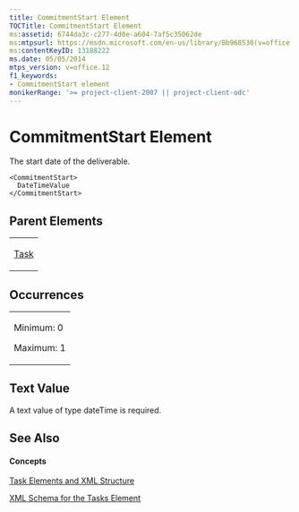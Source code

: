 ```yaml
---
title: CommitmentStart Element
TOCTitle: CommitmentStart Element
ms:assetid: 6744da3c-c277-4d0e-a604-7af5c35062de
ms:mtpsurl: https://msdn.microsoft.com/en-us/library/Bb968530(v=office.12)
ms:contentKeyID: 13188222
ms.date: 05/05/2014
mtps_version: v=office.12
f1_keywords:
- CommitmentStart element
monikerRange: '>= project-client-2007 || project-client-odc'
---
```


# CommitmentStart Element




The start date of the deliverable.

    <CommitmentStart>
      DateTimeValue
    </CommitmentStart>

## Parent Elements

<table>
<colgroup>
<col style="width: 100%" />
</colgroup>
<tbody>
<tr class="odd">
<td><p><a href="bb968487(v=office.12).md">Task</a></p></td>
</tr>
</tbody>
</table>

## Occurrences

<table>
<colgroup>
<col style="width: 100%" />
</colgroup>
<tbody>
<tr class="odd">
<td><p>Minimum: 0</p>
<p>Maximum: 1</p></td>
</tr>
</tbody>
</table>

## Text Value

A text value of type dateTime is required.

## See Also

#### Concepts

[Task Elements and XML Structure](bb968475\(v=office.12\).md)

[XML Schema for the Tasks Element](bb968415\(v=office.12\).md)

